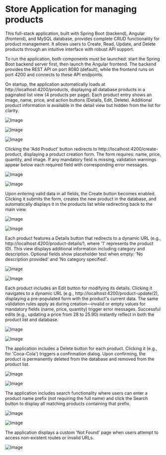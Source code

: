 <h1><b>Store Application for managing products</b></h1>

<p>This full-stack application, built with Spring Boot (backend), Angular (frontend), and MySQL database, provides complete CRUD functionality for product management. 
  It allows users to Create, Read, Update, and Delete products through an intuitive interface with robust API support.</p>

<p>To run the application, both components must be launched: start the Spring Boot backend server first, then launch the Angular frontend. 
  The backend provides the REST API on port 8080 (default), while the frontend runs on port 4200 and connects to these API endpoints.</p>

<p>On startup, the application automatically loads at http://localhost:4200/products, displaying all database products in a paginated list view (4 products per page). 
  Each product entry shows an image, name, price, and action buttons (Details, Edit, Delete). Additional product information is available in the detail view but hidden from the list for clarity.</p>

![Image](https://github.com/user-attachments/assets/8b66e02e-b5e8-49f1-9b21-dec2afc7c692)

![Image](https://github.com/user-attachments/assets/3ab07c45-4c03-4e37-b1b2-c6b3e9723411)

![Image](https://github.com/user-attachments/assets/028c16ee-7127-4abe-9f57-2fa43de5b1d7)

<p>Clicking the 'Add Product' button redirects to http://localhost:4200/create-product, displaying a product creation form. The form requires: name, price, quantity, and image. 
  If any mandatory field is missing, validation warnings appear below each required field with corresponding error messages.</p>

![Image](https://github.com/user-attachments/assets/d1a14bee-0a21-4385-a212-210ca4aacd9e)

![Image](https://github.com/user-attachments/assets/97648176-2df7-49c3-b25e-a20498187979)

<p>Upon entering valid data in all fields, the Create button becomes enabled. Clicking it submits the form, creates the new product in the database, and automatically displays it in the products list while redirecting back to the main view.</p>

![Image](https://github.com/user-attachments/assets/975b4c5d-9686-4f8e-a3fd-571e935cde40)

![Image](https://github.com/user-attachments/assets/3c3bebc0-8b68-438b-8730-f48a29a1370e)

<p>Each product features a Details button that redirects to a dynamic URL (e.g., http://localhost:4200/product-details/1, where '1' represents the product ID). This view displays additional information including category and description. Optional fields show placeholder text when empty: 'No description provided' and 'No category specified'.</p>

![Image](https://github.com/user-attachments/assets/33ae35d7-5844-4dc9-b03b-36a3646f796e)

![Image](https://github.com/user-attachments/assets/a5feb0fa-616e-40f6-aada-483023f8e16f)

<p>Each product includes an Edit button for modifying its details. Clicking it navigates to a dynamic URL (e.g., http://localhost:4200/product-update/2), displaying a pre-populated form with the product's current data. The same validation rules apply as during creation—invalid or empty values for mandatory fields (name, price, quantity) trigger error messages. Successful edits (e.g., updating a price from 28 to 25.90) instantly reflect in both the product list and database.</p>

![Image](https://github.com/user-attachments/assets/60f7bd8f-bc4f-4194-94f8-be3e833addc7)

![Image](https://github.com/user-attachments/assets/dba8d79f-c332-469d-aa7c-36ef6fc4b422)

<p>The application includes a Delete button for each product. Clicking it (e.g., for 'Coca-Cola') triggers a confirmation dialog. Upon confirming, the product is permanently deleted from the database and removed from the product list.</p>

![Image](https://github.com/user-attachments/assets/70e46aa5-c135-41ab-87be-fd8133deba5b)

![Image](https://github.com/user-attachments/assets/9ce7da0f-678c-4e6b-b045-fca6a49fff13)

<p>The application includes search functionality where users can enter a product name prefix (not requiring the full name) and click the Search button to display all matching products containing that prefix.</p>

![Image](https://github.com/user-attachments/assets/89397a99-8294-4f59-9099-ae29858fa4ec)

![Image](https://github.com/user-attachments/assets/e188174f-135f-4322-a6f6-19b2bd1e20ad)

<p>The application displays a custom 'Not Found' page when users attempt to access non-existent routes or invalid URLs.</p>

![Image](https://github.com/user-attachments/assets/e84c83a4-20be-4be1-92f1-46eff7b017d4)
